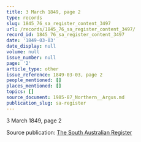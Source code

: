 ```yaml
---
title: 3 March 1849, page 2
type: records
slug: 1845_76_sa_register_content_3497
url: /records/1845_76_sa_register_content_3497/
record_id: 1845_76_sa_register_content_3497
date: '1849-03-03'
date_display: null
volume: null
issue_number: null
page: '2'
article_type: other
issue_reference: 1849-03-03, page 2
people_mentioned: []
places_mentioned: []
topics: []
source_document: 1985-87_Northern__Argus.md
publication_slug: sa-register
---
```


3 March 1849, page 2

Source publication: [The South Australian Register](/publications/sa-register/)
